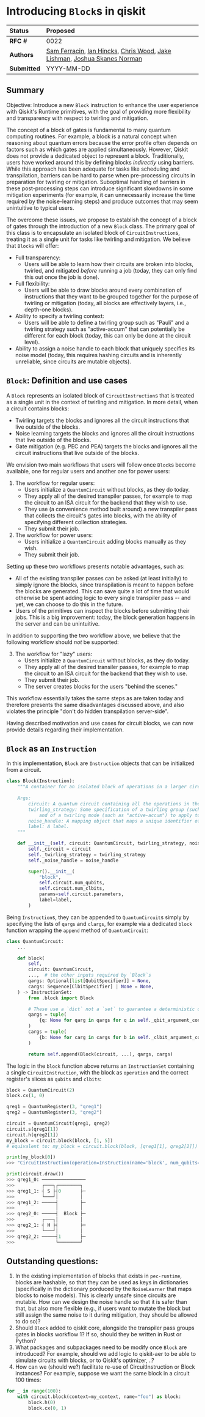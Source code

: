 # Introducing `Block`s in qiskit

| **Status**        | **Proposed** |
|:------------------|:---------------------------------------------|
| **RFC #**         | 0022                                         |
| **Authors**       | [Sam Ferracin](sam.ferracin@ibm.com), [Ian Hincks](ian.hincks@ibm.com), [Chris Wood](cjwood@ibm.com), [Jake Lishman](jake.lishman@ibm.com), [Joshua Skanes Norman](joshua.sn@ibm.com)    |
| **Submitted**     | YYYY-MM-DD                                   |

## Summary
Objective: Introduce a new `Block` instruction to enhance the user experience with Qiskit's Runtime primitives, with the goal of providing more flexibility and transparency with respect to twirling and mitigation.

The concept of a block of gates is fundamental to many quantum computing routines. For example, a block is a natural concept when reasoning about quantum errors because the error profile often depends on factors such as which gates are applied simultaneously. However, Qiskit does not provide a dedicated object to represent a block. Traditionally, users have worked around this by defining blocks *indirectly* using barriers. While this approach has been adequate for tasks like scheduling and transpilation, barriers can be hard to parse when pre-processing circuits in preparation for twirling or mitigation. Suboptimal handling of barriers in these post-processing steps can introduce significant slowdowns in some mitigation experiments (for example, it can unnecessarily increase the time required by the noise-learning steps) and produce outcomes that may seem unintuitive to typical users.

The overcome these issues, we propose to establish the concept of a block of gates through the introduction of a new `Block` class. The primary goal of this class is to encapsulate an isolated block of `CircuitInstruction`s, treating it as a single unit for tasks like twirling and mitigation. We believe that `Block`s will offer:
* Full transparency: 
  * Users will be able to learn how their circuits are broken into blocks, twirled, and mitigated *before* running a job
  (today, they can only find this out once the job is done).
* Full flexibility: 
  * Users will be able to draw blocks around every combination of instructions that they want to be grouped together for the purpose of twirling or mitigation (today, all blocks are effectively layers, i.e., depth-one blocks).
* Ability to specify a twirling context:
  * Users will be able to define a twirling group such as "Pauli" and a twirling strategy such as "active-accum" that can potentially be different for each block (today, this can only be done at the circuit level).
* Ability to assign a noise handle to each block that uniquely specifies its noise model (today, this requires hashing circuits and is inherently unreliable, since circuits are mutable objects).

## `Block`: Definition and use cases

A `Block` represents an isolated block of `CircuitInstruction`s that is treated as a single unit in the context of twirling and mitigation. In more detail, when a circuit contains blocks:
- Twirling targets the blocks and ignores all the circuit instructions that live outside of the blocks.
- Noise learning targets the blocks and ignores all the circuit instructions that live outside of the blocks.
- Gate mitigation (e.g. PEC and PEA) targets the blocks and ignores all the circuit instructions that live outside of the blocks.

We envision two main workflows that users will follow once `Block`s become available, one for regular users and another one for power users:
1. The workflow for regular users:
    - Users initialize a `QuantumCircuit` without blocks, as they do today.
    - They apply all of the desired transpiler passes, for example to map the circuit to an ISA circuit for the backend that they wish to use.
    - They use (a convenience method built around) a new transpiler pass that collects the circuit's gates into blocks, with the ability of specifying different collection strategies.
    - They submit their job.
2. The workflow for power users:
    - Users initialize a `QuantumCircuit` adding blocks manually as they wish.
    - They submit their job.

Setting up these two workflows presents notable advantages, such as:
- All of the existing transpiler passes can be asked (at least initially) to simply ignore the blocks, since transpilation is meant to happen before the blocks are generated. This can save quite a lot of time that would otherwise be spent adding logic to every single transpiler pass -- and yet, we can choose to do this in the future.
- Users of the primitives can inspect the blocks before submitting their jobs. This is a big improvement: today, the block generation happens in the server and can be unintuitive.

In addition to supporting the two workflow above, we believe that the following workflow should *not* be supported:

3. The workflow for "lazy" users:
    - Users initialize a `QuantumCircuit` without blocks, as they do today.
    - They apply all of the desired transiler passes, for example to map the circuit to an ISA circuit for the backend that they wish to use.
    - They submit their job.
    - The server creates blocks for the users "behind the scenes."

This workflow essentially takes the same steps as are taken today and therefore presents the same disadvantages discussed above, and also violates the principle "don't do hidden transpilation server-side".

Having described motivation and use cases for circuit blocks, we can now provide details regarding their implementation.

## `Block` as an `Instruction`
In this implementation, `Block` are `Instruction` objects that can be initialized from a circuit.
```python
class Block(Instruction):
    """A container for an isolated block of operations in a larger circuit.
    
    Args:
        circuit: A quantum circuit containing all the operations in the block.
        twirling_strategy: Some specification of a twirling group (such as "pauli")
            and of a twirling mode (such as "active-accum") to apply to this block.
        noise_handle: A mapping object that maps a unique identifier of this block to a noise model.
        label: A label.
    """

    def __init__(self, circuit: QuantumCircuit, twirling_strategy, noise_handle, label: str = ""):
        self._circuit = circuit
        self._twirling_strategy = twirling_strategy
        self._noise_handle = noise_handle

        super().__init__(
            "block",
            self.circuit.num_qubits,
            self.circuit.num_clbits,
            params=self.circuit.parameters,
            label=label,
        )
```

Being `Instruction`s, they can be appended to `QuantumCircuit`s simply by specifying the lists of `qargs` and `clargs`, for example via a dedicated `block` function wrapping the `append` method of `QuantumCircuit`:
```python
class QuantumCircuit:
    ...

    def block(
        self, 
        circuit: QuantumCircuit,
        ...,  # the other inputs required by `Block`s
        qargs: Optional[list[QubitSpecifier]] = None,
        cargs: Sequence[ClbitSpecifier] | None = None,
    ) -> InstructionSet:
        from .block import Block

        # These use a `dict` not a `set` to guarantee a deterministic order to the arguments.
        qargs = tuple(
            {q: None for qarg in qargs for q in self._qbit_argument_conversion(qarg)}
        )
        cargs = tuple(
            {b: None for carg in cargs for b in self._clbit_argument_conversion(carg)}
        )

        return self.append(Block(circuit, ...), qargs, cargs)
```

The logic in the `block` function above returns an `InstructionSet` containing a single `CircuitInstruction`, with the block as `operation` and the correct register's slices as `qubits` and `clbits`:
```python
block = QuantumCircuit(2)
block.cx(1, 0)

qreg1 = QuantumRegister(3, "qreg1")
qreg2 = QuantumRegister(3, "qreg2")

circuit = QuantumCircuit(qreg1, qreg2)
circuit.s(qreg1[1])
circuit.h(qreg2[1])
my_block = circuit.block(block, [1, 5])
# equivalent to: my_block = circuit.block(block, [qreg1[1], qreg2[2]])

print(my_block[0])
>>> "CircuitInstruction(operation=Instruction(name='block', num_qubits=2, num_clbits=0, params=[]), qubits=(Qubit(QuantumRegister(3, 'qreg1'), 1), Qubit(QuantumRegister(3, 'qreg2'), 2)), clbits=())"

print(circuit.draw())
>>> qreg1_0: ────────────────
>>>          ┌───┐┌────────┐
>>> qreg1_1: ┤ S ├┤0       ├─
>>>          └───┘│        │
>>> qreg1_2: ─────┤        ├─
>>>               │        │
>>> qreg2_0: ─────┤  Block ├─
>>>          ┌───┐│        │
>>> qreg2_1: ┤ H ├┤        ├─
>>>          └───┘│        │
>>> qreg2_2: ─────┤1       ├─
>>>               └────────┘
```

## Outstanding questions:
1. In the existing implementation of blocks that exists in `pec-runtime`, blocks are hashable, so that they can be used as keys in dictionaries (specifically in the dictionary porduced by the `NoiseLearner` that maps blocks to noise models). This is clearly unsafe since circuits are mutable. How can we design the noise handle so that it is safer than that, but also more flexible (e.g., if users want to mutate the block but still assign the same noise to it during mitigation, they should be allowed to do so)?
2. Should `Block` added to qiskit core, alongside the transpiler pass groups gates in blocks workflow 1? If so, should they be written in Rust or Python?
3. What packages and subpackages need to be modify once `Block` are introduced? For example, should we add logic to qiskit-aer to be able to simulate circuits with blocks, or to Qiskit's optimizer, ..?
4. How can we (should we?) facilitate re-use of CircuitInstruction or Block instances? For example, suppose we want the same block in a circuit 100 times:
```python
for _ in range(100):
    with circuit.block(context=my_context, name="foo") as block:
        block.h(0) 
        block.cx(0, 1)
```
